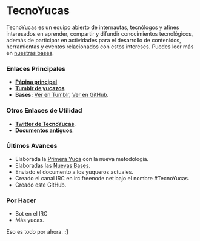 [1]:http://tecnoyucas.org/ "Página principal de TecnoYucas"
[2]:http://yucazos.tumblr.com/ "Tumblr de Yucazos"
[3t]:http://tecnoyucas.tumblr.com/post/9470070489/bases-de-tecnoyucas "Bases de TecnoYucas"
[3g]:https://github.com/tecnoyucas/Documentos-de-TecnoYucas/blob/master/tecnoyucas_bases_27_08_2011.markdown "Bases de TecnoYucas"
[4]:http://twitter.com/tecnoyucas "Twitter de TecnoYucas"
[5]:http://tecnoyucas.blogspot.com "Antiguo TecnoYucas"


# TecnoYucas #

TecnoYucas es un equipo abierto de internautas, tecnólogos y afines interesados en aprender, compartir y difundir conocimientos tecnológicos, además de participar en actividades para el desarrollo de contenidos, herramientas y eventos relacionados con estos intereses. Puedes leer más en [nuestras bases][3g].

### Enlaces Principales ###

* **[Página principal][1]**
* **[Tumblr de yucazos][2]**
* **Bases:** [Ver en Tumblr][3t], [Ver en GitHub][3g].

### Otros Enlaces de Utilidad ###

* **[Twitter de TecnoYucas][4]**.
* **[Documentos antiguos][5]**.

### Últimos Avances ###

* Elaborada la [Primera Yuca](https://github.com/tecnoyucas/Documentos-de-TecnoYucas/blob/master/yucas/danielR_00_Siguiendo_al_puntero_con_el_canvas_de_HTML5.markdown "Siguiendo al puntero con el canvas de HTML5") con la nueva metodología.
* Elaboradas las [Nuevas Bases][3g].
* Enviado el documento a los yuqueros actuales.
* Creado el canal IRC en irc.freenode.net bajo el nombre #TecnoYucas.
* Creado este GitHub.

### Por Hacer ###

* Bot en el IRC
* Más yucas.

Eso es todo por ahora. **:]**
